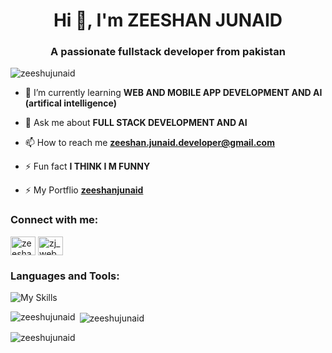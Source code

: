 <h1 align="center">Hi 👋, I'm ZEESHAN JUNAID</h1>
<h3 align="center">A passionate fullstack developer from pakistan</h3>

<p align="left"> <img src="https://komarev.com/ghpvc/?username=zeeshujunaid&label=Profile%20views&color=0e75b6&style=flat" alt="zeeshujunaid" /> </p>

- 🌱 I’m currently learning **WEB AND MOBILE APP DEVELOPMENT AND AI (artifical intelligence)**

- 💬 Ask me about **FULL STACK DEVELOPMENT AND AI**

- 📫 How to reach me **zeeshan.junaid.developer@gmail.com**

- ⚡ Fun fact **I THINK I M FUNNY**

- ⚡ My Portflio **<a href="https://zeeshanjunaidportfolio.netlify.app/">zeeshanjunaid</a>**

<h3 align="left">Connect with me:</h3>
<p align="left">
<a href="https://linkedin.com/in/zeeshan junaid" target="blank"><img align="center" src="https://raw.githubusercontent.com/rahuldkjain/github-profile-readme-generator/master/src/images/icons/Social/linked-in-alt.svg" alt="zeeshan junaid" height="30" width="40" /></a>
<a href="https://instagram.com/zj_webdeveloper" target="blank"><img align="center" src="https://raw.githubusercontent.com/rahuldkjain/github-profile-readme-generator/master/src/images/icons/Social/instagram.svg" alt="zj_webdeveloper" height="30" width="40" /></a>
</p>

<h3 align="left">Languages and Tools:</h3>
<p align="left">
    <img src="https://skillicons.dev/icons?i=androidstudio,npm,bootstrap,github,ai,vite,vscode,nodejs,git,html,css,js,ts,react,next,firebase,tailwind" alt="My Skills">
</p>

<p><img align="left" src="https://github-readme-stats.vercel.app/api/top-langs?username=zeeshujunaid&show_icons=true&locale=en&layout=compact" alt="zeeshujunaid" /></p>

<p>&nbsp;<img align="center" src="https://github-readme-stats.vercel.app/api?username=zeeshujunaid&show_icons=true&locale=en" alt="zeeshujunaid" /></p>

<p><img align="center" src="https://github-readme-streak-stats.herokuapp.com/?user=zeeshujunaid&" alt="zeeshujunaid" /></p>



